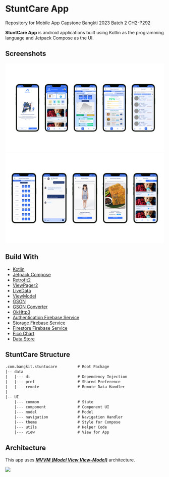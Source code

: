 
# StuntCare App

Repository for Mobile App Capstone Bangkti 2023 Batch 2 CH2-P292

**StuntCare App** is android applications built using Kotlin as the programming language and Jetpack Compose as the UI.


## Screenshots

<img src="https://github.com/CH2-PS294-Product-Capstone-Bangkit-Team/image/blob/main/ui1.png" width="1000"/>

<img src="https://github.com/CH2-PS294-Product-Capstone-Bangkit-Team/image/blob/main/ui2.png" width="1000"/>

## Build With
- [Kotlin](https://kotlinlang.org/)
- [Jetpack Compose](https://github.com/topics/jetpack-compose)
- [Retrofit2](https://github.com/square/retrofit)
- [ViewPager2](https://developer.android.com/jetpack/androidx/releases/viewpager2)
- [LiveData](https://developer.android.com/topic/libraries/architecture/livedata)
- [ViewModel](https://developer.android.com/topic/libraries/architecture/viewmodel)
- [GSON](https://github.com/google/gson)
- [GSON Converter](https://github.com/square/retrofit/tree/master/retrofit-converters/gson)
- [OkHttp3](https://square.github.io/okhttp/)
- [Authentication Firebase Service](https://firebase.google.com/docs/auth)
- [Storage Firebase Service](https://firebase.google.com/docs/storage)
- [Firestore Firebase Service](https://firebase.google.com/docs/firestore)
- [Fico Chart](https://github.com/patrykandpatrick/vico)
- [Data Store](https://developer.android.com/jetpack/androidx/releases/datastore?hl=id)

## StuntCare Structure
    .com.bangkit.stuntucare         # Root Package
    |-- data
    |   |--- di                     # Dependency Injection
    |   |--- pref                   # Shared Preference
    |   |--- remote                 # Remote Data Handler
    |
    |-- UI
        |--- common                 # State
        |--- component              # Component UI
        |--- model                  # Model 
        |--- navigation             # Navigation Handler
        |--- theme                  # Style for Compose
        |--- utils                  # Helper Code
        |--- view                   # View for App


## Architecture
This app uses [***MVVM (Model View View-Model)***](https://developer.android.com/jetpack/docs/guide#recommended-app-arch) architecture.

<img src="https://www.jacklandrin.com/wp-content/uploads/2020/04/D98BE215-15C7-499F-B381-F30B9B1D0A4E.png" width="700"/>

